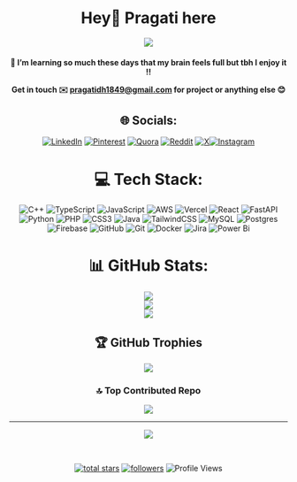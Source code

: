 <h1 align="center">Hey👋 Pragati here </h1>

<p align="center">
  <!-- Typing SVG by pragatidh - https://github.com/pragatidh/readme-typing-svg -->
  <a href="https://github.com/pragatidh/readme-typing-svg">
    <img src="https://readme-typing-svg.demolab.com/?lines=Full-stack%20web%20developer;from%20Pune%20India&font=Fira%20Code&center=true&width=440&height=45&color=f75c7e&vCenter=true&pause=1000&size=22" /></a>
</p>

<h4 align="center"> 🔭 I’m learning so much these days that my brain feels full but tbh I enjoy it !!

  
<!-- Proudly created with GPRM ( https://gprm.itsvg.in ) -->
Get in touch ✉️ **pragatidh1849@gmail.com** for project or anything else 😊 </h4>

<div align="center">

## 🌐 Socials:
[![LinkedIn](https://img.shields.io/badge/LinkedIn-%230077B5.svg?logo=linkedin&logoColor=white)](https://linkedin.com/in/pragati-dhobale-a83b60227) [![Pinterest](https://img.shields.io/badge/Pinterest-%23E60023.svg?logo=Pinterest&logoColor=white)](https://pinterest.com/totallynotpra) [![Quora](https://img.shields.io/badge/Quora-%23B92B27.svg?logo=Quora&logoColor=white)](https://quora.com/profile/Thatgurlp) [![Reddit](https://img.shields.io/badge/Reddit-%23FF4500.svg?logo=Reddit&logoColor=white)](https://reddit.com/user/Pleasant_Engine1087) [![X](https://img.shields.io/badge/X-black.svg?logo=X&logoColor=white)](https://x.com/pra_tidh2003)[![Instagram](https://img.shields.io/badge/Instagram-%23E4405F.svg?logo=Instagram&logoColor=white)](https://instagram.com/heya_pragatiii.d) 


# 💻 Tech Stack:
![C++](https://img.shields.io/badge/c++-%2300599C.svg?style=for-the-badge&logo=c%2B%2B&logoColor=white) ![TypeScript](https://img.shields.io/badge/typescript-%23007ACC.svg?style=for-the-badge&logo=typescript&logoColor=white) ![JavaScript](https://img.shields.io/badge/javascript-%23323330.svg?style=for-the-badge&logo=javascript&logoColor=%23F7DF1E) ![AWS](https://img.shields.io/badge/AWS-%23FF9900.svg?style=for-the-badge&logo=amazon-aws&logoColor=white) ![Vercel](https://img.shields.io/badge/vercel-%23000000.svg?style=for-the-badge&logo=vercel&logoColor=white) ![React](https://img.shields.io/badge/react-%2320232a.svg?style=for-the-badge&logo=react&logoColor=%2361DAFB) ![FastAPI](https://img.shields.io/badge/FastAPI-005571?style=for-the-badge&logo=fastapi) ![Python](https://img.shields.io/badge/python-3670A0?style=for-the-badge&logo=python&logoColor=ffdd54) ![PHP](https://img.shields.io/badge/php-%23777BB4.svg?style=for-the-badge&logo=php&logoColor=white) ![CSS3](https://img.shields.io/badge/css3-%231572B6.svg?style=for-the-badge&logo=css3&logoColor=white) ![Java](https://img.shields.io/badge/java-%23ED8B00.svg?style=for-the-badge&logo=openjdk&logoColor=white) ![TailwindCSS](https://img.shields.io/badge/tailwindcss-%2338B2AC.svg?style=for-the-badge&logo=tailwind-css&logoColor=white) ![MySQL](https://img.shields.io/badge/mysql-4479A1.svg?style=for-the-badge&logo=mysql&logoColor=white) ![Postgres](https://img.shields.io/badge/postgres-%23316192.svg?style=for-the-badge&logo=postgresql&logoColor=white) ![Firebase](https://img.shields.io/badge/firebase-a08021?style=for-the-badge&logo=firebase&logoColor=ffcd34) ![GitHub](https://img.shields.io/badge/github-%23121011.svg?style=for-the-badge&logo=github&logoColor=white) ![Git](https://img.shields.io/badge/git-%23F05033.svg?style=for-the-badge&logo=git&logoColor=white) ![Docker](https://img.shields.io/badge/docker-%230db7ed.svg?style=for-the-badge&logo=docker&logoColor=white) ![Jira](https://img.shields.io/badge/jira-%230A0FFF.svg?style=for-the-badge&logo=jira&logoColor=white) ![Power Bi](https://img.shields.io/badge/power_bi-F2C811?style=for-the-badge&logo=powerbi&logoColor=black)


# 📊 GitHub Stats:
![](https://github-readme-stats.vercel.app/api?username=pragatidh&theme=default&hide_border=false&include_all_commits=true&count_private=true)<br/>
![](https://nirzak-streak-stats.vercel.app/?user=pragatidh&theme=default&hide_border=false)<br/>
![](https://github-readme-stats.vercel.app/api/top-langs/?username=pragatidh&theme=default&hide_border=false&include_all_commits=true&count_private=true&layout=compact)


## 🏆 GitHub Trophies
![](https://github-profile-trophy.vercel.app/?username=pragatidh&theme=radical&no-frame=false&no-bg=true&margin-w=4)

### 🔝 Top Contributed Repo
![](https://github-contributor-stats.vercel.app/api?username=pragatidh&limit=5&theme=dark&combine_all_yearly_contributions=true)

---
[![](https://visitcount.itsvg.in/api?id=pragatidh&icon=0&color=0)](https://visitcount.itsvg.in)

<br/>

<!-- Social badges section -->
<!-- Badges with custom icons - https://github.com/pragatidh/custom-icon-badges -->
<!-- View counter - https://github.com/pragatidh/Simple-View-Counter -->
<p align="center">
  
  <a href="https://github.com/pragatidh?tab=repositories&sort=stargazers">
    <img alt="total stars" title="Total stars on GitHub" src="https://custom-icon-badges.demolab.com/github/stars/pragatidh?color=55960c&style=for-the-badge&labelColor=488207&logo=star"/></a>
  <a href="https://github.com/pragatidh?tab=followers">
    <img alt="followers" title="Follow me on Github" src="https://custom-icon-badges.demolab.com/github/followers/pragatidh?color=236ad3&labelColor=1155ba&style=for-the-badge&logo=person-add&label=Follow&logoColor=white"/></a>
 <img alt="Profile Views" title="Profile Views"
    src="https://komarev.com/ghpvc/?username=pragatidh&label=Profile%20Views&color=0e75b6&style=for-the-badge"/>
</p>

<br/>
</div>
